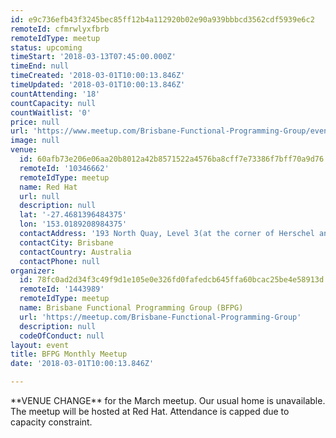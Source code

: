 ```yaml
---
id: e9c736efb43f3245bec85ff12b4a112920b02e90a939bbbcd3562cdf5939e6c2
remoteId: cfmrwlyxfbrb
remoteIdType: meetup
status: upcoming
timeStart: '2018-03-13T07:45:00.000Z'
timeEnd: null
timeCreated: '2018-03-01T10:00:13.846Z'
timeUpdated: '2018-03-01T10:00:13.846Z'
countAttending: '18'
countCapacity: null
countWaitlist: '0'
price: null
url: 'https://www.meetup.com/Brisbane-Functional-Programming-Group/events/245757004/'
image: null
venue:
  id: 60afb73e206e06aa20b8012a42b8571522a4576ba8cff7e73386f7bff70a9d76
  remoteId: '10346662'
  remoteIdType: meetup
  name: Red Hat
  url: null
  description: null
  lat: '-27.4681396484375'
  lon: '153.0189208984375'
  contactAddress: '193 North Quay, Level 3(at the corner of Herschel and North Quay)'
  contactCity: Brisbane
  contactCountry: Australia
  contactPhone: null
organizer:
  id: 78fc0ad2d34f3c49f9d1e105e0e326fd0fafedcb645ffa60bcac25be4e58913d
  remoteId: '1443989'
  remoteIdType: meetup
  name: Brisbane Functional Programming Group (BFPG)
  url: 'https://meetup.com/Brisbane-Functional-Programming-Group'
  description: null
  codeOfConduct: null
layout: event
title: BFPG Monthly Meetup
date: '2018-03-01T10:00:13.846Z'

---
```

<p>**VENUE CHANGE** for the March meetup. Our usual home is unavailable. The meetup will be hosted at Red Hat. Attendance is capped due to capacity constraint.</p>
